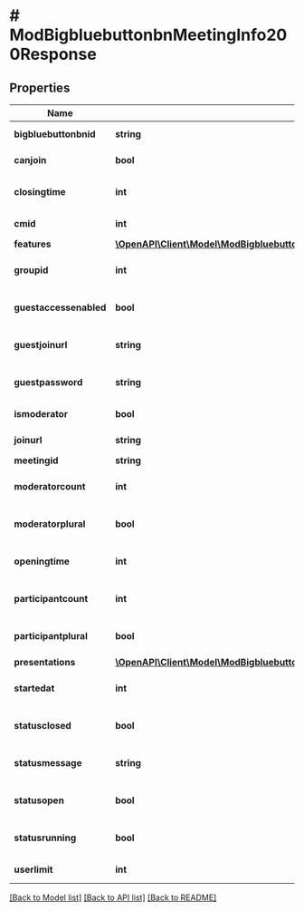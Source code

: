 # # ModBigbluebuttonbnMeetingInfo200Response

## Properties

Name | Type | Description | Notes
------------ | ------------- | ------------- | -------------
**bigbluebuttonbnid** | **string** | bigbluebuttonbn instance id | [default to 'null']
**canjoin** | **bool** | Can join | [default to null]
**closingtime** | **int** | Closing time | [optional] [default to null]
**cmid** | **int** | CM id | [default to null]
**features** | [**\OpenAPI\Client\Model\ModBigbluebuttonbnMeetingInfo200ResponseFeaturesInner[]**](ModBigbluebuttonbnMeetingInfo200ResponseFeaturesInner.md) |  | [optional]
**groupid** | **int** | bigbluebuttonbn group id | [optional] [default to 0]
**guestaccessenabled** | **bool** | Guest access enabled | [optional] [default to null]
**guestjoinurl** | **string** | Guest URL | [optional] [default to 'null']
**guestpassword** | **string** | Guest join password | [optional] [default to 'null']
**ismoderator** | **bool** | Is moderator | [default to null]
**joinurl** | **string** | Join URL | [default to 'null']
**meetingid** | **string** | Meeting id |
**moderatorcount** | **int** | Moderator count | [optional] [default to null]
**moderatorplural** | **bool** | Several moderators ? | [optional] [default to null]
**openingtime** | **int** | Opening time | [optional] [default to null]
**participantcount** | **int** | Participant count | [optional] [default to null]
**participantplural** | **bool** | Several participants ? | [optional] [default to null]
**presentations** | [**\OpenAPI\Client\Model\ModBigbluebuttonbnMeetingInfo200ResponsePresentationsInner[]**](ModBigbluebuttonbnMeetingInfo200ResponsePresentationsInner.md) |  |
**startedat** | **int** | Started at | [optional] [default to null]
**statusclosed** | **bool** | Status closed | [optional] [default to null]
**statusmessage** | **string** | Status message | [optional] [default to 'null']
**statusopen** | **bool** | Status open | [optional] [default to null]
**statusrunning** | **bool** | Status running | [optional] [default to null]
**userlimit** | **int** | User limit | [default to null]

[[Back to Model list]](../../README.md#models) [[Back to API list]](../../README.md#endpoints) [[Back to README]](../../README.md)
